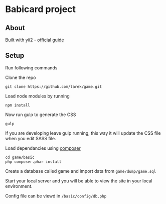 # Babicard project

## About
Built with yii2 - [official guide](http://www.yiiframework.com/doc-2.0/guide-index.html)

## Setup

Run following commands

Clone the repo

`git clone https://github.com/larek/game.git`

Load node modules by running

`npm install`

Now run gulp to generate the CSS

`gulp`

If you are developing leave gulp running, this way it will update the CSS file when you edit SASS file.

Load dependancies using [composer](https://getcomposer.org/)

```
cd game/basic
php composer.phar install
```

Create a database called game and import data from `game/dump/game.sql`

Start your local server and you will be able to view the site in your local environment.

Config file can be viewd in `/basic/config/db.php`